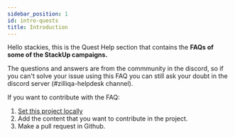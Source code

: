```yaml
---
sidebar_position: 1
id: intro-quests
title: Introduction
---
```


Hello stackies, this is the Quest Help section that contains the **FAQs of some of the StackUp campaigns.**

The questions and answers are from the commmunity in the discord, so if you can't solve your issue using this FAQ you can still ask your doubt in the discord server (#zilliqa-helpdesk channel).

If you want to contribute with the FAQ:
1. [Set this project locally](../../docs/intro.md)
2. Add the content that you want to contribute in the project.
3. Make a pull request in Github.